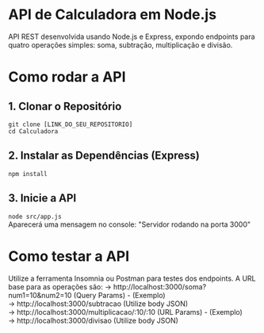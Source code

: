 # API de Calculadora em Node.js

API REST desenvolvida usando Node.js e Express, expondo endpoints para quatro operações simples: soma, subtração, multiplicação e divisão.

# Como rodar a API

## 1. Clonar o Repositório 

`git clone [LINK_DO_SEU_REPOSITORIO]`<br>
`cd Calculadora`

## 2. Instalar as Dependências (Express)

`npm install `

## 3. Inicie a API

`node src/app.js` <br>
Aparecerá uma mensagem no console: "Servidor rodando na porta 3000"

# Como testar a API

Utilize a ferramenta Insomnia ou Postman para testes dos endpoints.
A URL base para as operações são:
-> http://localhost:3000/soma?num1=10&num2=10  (Query Params) - (Exemplo)<br>
-> http://localhost:3000/subtracao             (Utilize body JSON)<br>
-> http://localhost:3000/multiplicacao/:10/:10 (URL Params) - (Exemplo)<br>
-> http://localhost:3000/divisao               (Utilize body JSON)
